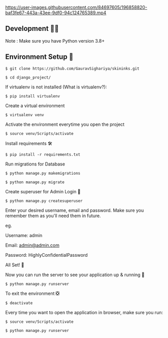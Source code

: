 

https://user-images.githubusercontent.com/84697605/196858820-baf3fe67-443a-43ee-9df0-94c124765389.mp4


## Development 👨‍💻

Note : Make sure you have Python version 3.8+

## Environment Setup 🚀

<pre><code>$ git clone https://github.com/GauravSighariya/skininks.git</code></pre>

<pre><code>$ cd django_project/</code></pre>

If virtualenv is not installed (What is virtualenv?):

<pre><code>$ pip install virtualenv</code></pre>

Create a virtual environment

<pre><code>$ virtualenv venv</code></pre>

Activate the environment everytime you open the project

<pre><code>$ source venv/Scripts/activate</code></pre>

Install requirements 🛠

<pre><code>$ pip install -r requirements.txt</code></pre>

Run migrations for Database

<pre><code>$ python manage.py makemigrations</code></pre>

<pre><code>$ python manage.py migrate</code></pre>

Create superuser for Admin Login 🔐

<pre><code>$ python manage.py createsuperuser</code></pre>

Enter your desired username, email and password. Make sure you remember them as you'll need them in future.

eg.

Username: admin

Email: admin@admin.com

Password: HighlyConfidentialPassword

All Set! 🤩

Now you can run the server to see your application up & running 🚀

<pre><code>$ python manage.py runserver</code></pre>

To exit the environment ❎

<pre><code>$ deactivate</code></pre>

Every time you want to open the application in browser, make sure you run:

<pre><code>$ source venv/Scripts/activate</code></pre>

<pre><code>$ python manage.py runserver</code></pre>
